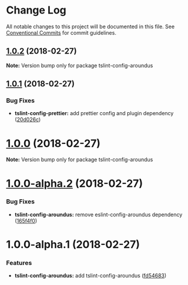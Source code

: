 # Change Log

All notable changes to this project will be documented in this file.
See [Conventional Commits](https://conventionalcommits.org) for commit guidelines.

<a name="1.0.2"></a>
## [1.0.2](https://github.com/aroundus-inc/js-packages/compare/tslint-config-aroundus@1.0.1...tslint-config-aroundus@1.0.2) (2018-02-27)




**Note:** Version bump only for package tslint-config-aroundus

<a name="1.0.1"></a>
## [1.0.1](https://github.com/aroundus-inc/js-packages/compare/tslint-config-aroundus@1.0.0...tslint-config-aroundus@1.0.1) (2018-02-27)


### Bug Fixes

* **tslint-config-prettier:** add prettier config and plugin dependency ([20d026c](https://github.com/aroundus-inc/js-packages/commit/20d026c))




<a name="1.0.0"></a>
# [1.0.0](https://github.com/aroundus-inc/js-packages/compare/tslint-config-aroundus@1.0.0-alpha.2...tslint-config-aroundus@1.0.0) (2018-02-27)




**Note:** Version bump only for package tslint-config-aroundus

<a name="1.0.0-alpha.2"></a>
# [1.0.0-alpha.2](https://github.com/aroundus-inc/js-packages/compare/tslint-config-aroundus@1.0.0-alpha.1...tslint-config-aroundus@1.0.0-alpha.2) (2018-02-27)


### Bug Fixes

* **tslint-config-aroundus:** remove eslint-config-aroundus dependency ([165f4f0](https://github.com/aroundus-inc/js-packages/commit/165f4f0))




<a name="1.0.0-alpha.1"></a>
# 1.0.0-alpha.1 (2018-02-27)


### Features

* **tslint-config-aroundus:** add tslint-config-aroundus ([fd54683](https://github.com/aroundus-inc/js-packages/commit/fd54683))
